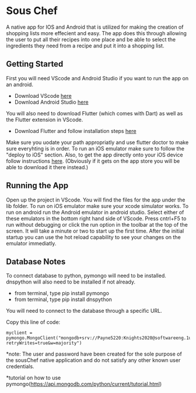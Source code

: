 # Sous Chef

A native app for IOS and Android that is utilized for making the creation of shopping lists more effecient and easy. The app does this through allowing the user to put all their recipes into one place and be able to select the ingredients they need from a recipe and put it into a shopping list.

## Getting Started

First you will need VScode and Android Studio if you want to run the app on an android. 

* Download VScode [here](https://code.visualstudio.com/download)
* Download Android Studio [here](https://developer.android.com/studio)

You will also need to download Flutter (which comes with Dart) as well as the Flutter extension in VScode.

* Download Flutter and follow installation steps [here](https://flutter.dev/docs/get-started/install)

Make sure you uodate your path appropriatly and use flutter doctor to make sure everyhting is in order. To run an iOS emulator make sure to follow the "deploy to iOS" section. Also, to get the app directly onto your iOS device follow instructions [here](https://medium.com/front-end-weekly/how-to-test-your-flutter-ios-app-on-your-ios-device-75924bfd75a8). (Obviously if it gets on the app store you will be able to download it there instead.)

## Running the App

Open up the project in VScode. You will find the files for the app under the lib folder. To run on iOS emulator make sure your xcode simulator works. To run on android run the Android emulator in android studio. Select either of these emulators in the bottom right hand side of VScode. Press cntrl+F5 to run without debugging or click the run option in the toolbar at the top of the screen. It will take a minute or two to start up the first time. After the initial startup you can use the hot reload capability to see your changes on the emulator immediatly. 

## Database Notes
To connect database to python, pymongo will need to be installed. dnspython will also need to be installed if not already.

* from terminal, type pip install pymongo
* from terminal, type pip install dnspython

You will need to connect to the database through a specific URL.

Copy this line of code:
```
myclient = pymongo.MongoClient("mongodb+srv://Payne5220:Knights2020@softwareeng.1ub3g.mongodb.net/sousChef?retryWrites=true&w=majority")
```

*note: The user and password have been created for the sole purpose of the sousChef native application and do not satisfy any other known user credentials.

*tutorial on how to use pymongo(https://api.mongodb.com/python/current/tutorial.html)


